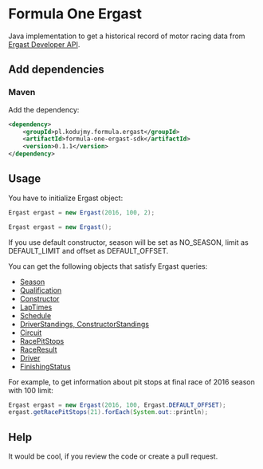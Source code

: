 # Formula One Ergast 

Java implementation to get a historical record of motor racing data from [Ergast Developer API](http://ergast.com/mrd/).

## Add dependencies

### Maven

Add the dependency:

```xml
<dependency>
    <groupId>pl.kodujmy.formula.ergast</groupId>
    <artifactId>formula-one-ergast-sdk</artifactId>
    <version>0.1.1</version>
</dependency>
```


## Usage

You have to initialize Ergast object:

```java
Ergast ergast = new Ergast(2016, 100, 2);
```
```java
Ergast ergast = new Ergast();
```

If you use default constructor, season will be set as NO_SEASON, limit as DEFAULT_LIMIT and offset as DEFAULT_OFFSET.

You can get the following objects that satisfy Ergast queries:
* [Season](http://ergast.com/mrd/methods/seasons/)
* [Qualification](http://ergast.com/mrd/methods/qualifying/)
* [Constructor](http://ergast.com/mrd/methods/constructors/)
* [LapTimes](http://ergast.com/mrd/methods/laps/)
* [Schedule](http://ergast.com/mrd/methods/schedule/)
* [DriverStandings, ConstructorStandings](http://ergast.com/mrd/methods/standings/)
* [Circuit](http://ergast.com/mrd/methods/circuits/)
* [RacePitStops](http://ergast.com/mrd/methods/pitstops/)
* [RaceResult](http://ergast.com/mrd/methods/results/)
* [Driver](http://ergast.com/mrd/methods/drivers/)
* [FinishingStatus](http://ergast.com/mrd/methods/status/)

For example, to get information about pit stops at final race of 2016 season with 100 limit:

```java
Ergast ergast = new Ergast(2016, 100, Ergast.DEFAULT_OFFSET);
ergast.getRacePitStops(21).forEach(System.out::println);
```

## Help
It would be cool, if you review the code or create a pull request.
